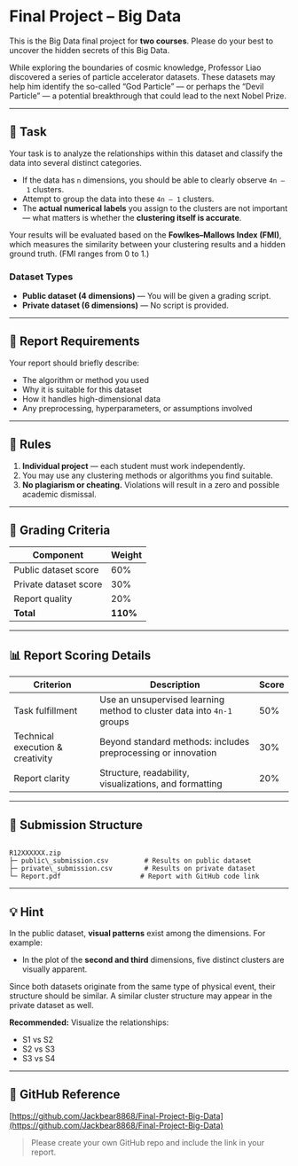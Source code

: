 # Final Project – Big Data

This is the Big Data final project for **two courses**. Please do your best to uncover the hidden secrets of this Big Data.

While exploring the boundaries of cosmic knowledge, Professor Liao discovered a series of particle accelerator datasets. These datasets may help him identify the so-called “God Particle” — or perhaps the “Devil Particle” — a potential breakthrough that could lead to the next Nobel Prize.

---

## 🧠 Task

Your task is to analyze the relationships within this dataset and classify the data into several distinct categories.

- If the data has `n` dimensions, you should be able to clearly observe `4n – 1` clusters.
- Attempt to group the data into these `4n – 1` clusters.
- The **actual numerical labels** you assign to the clusters are not important — what matters is whether the **clustering itself is accurate**.

Your results will be evaluated based on the **Fowlkes–Mallows Index (FMI)**, which measures the similarity between your clustering results and a hidden ground truth. (FMI ranges from 0 to 1.)

### Dataset Types

- **Public dataset (4 dimensions)** — You will be given a grading script.
- **Private dataset (6 dimensions)** — No script is provided.

---

## 📝 Report Requirements

Your report should briefly describe:

- The algorithm or method you used
- Why it is suitable for this dataset
- How it handles high-dimensional data
- Any preprocessing, hyperparameters, or assumptions involved

---

## 📜 Rules

1. **Individual project** — each student must work independently.
2. You may use any clustering methods or algorithms you find suitable.
3. **No plagiarism or cheating.** Violations will result in a zero and possible academic dismissal.

---

## 🎯 Grading Criteria

| Component                 | Weight |
|--------------------------|--------|
| Public dataset score     | 60%    |
| Private dataset score    | 30%    |
| Report quality           | 20%    |
| **Total**                | **110%** |

---

## 📊 Report Scoring Details

| Criterion                   | Description                                                                 | Score |
|----------------------------|-----------------------------------------------------------------------------|-------|
| Task fulfillment           | Use an unsupervised learning method to cluster data into `4n-1` groups      | 50%   |
| Technical execution & creativity | Beyond standard methods: includes preprocessing or innovation               | 30%   |
| Report clarity             | Structure, readability, visualizations, and formatting                      | 20%   |

---

## 📂 Submission Structure

```

R12XXXXXX.zip
├─ public\_submission.csv         # Results on public dataset
├─ private\_submission.csv        # Results on private dataset
└─ Report.pdf                    # Report with GitHub code link

```

---

## 💡 Hint

In the public dataset, **visual patterns** exist among the dimensions. For example:

- In the plot of the **second and third** dimensions, five distinct clusters are visually apparent.

Since both datasets originate from the same type of physical event, their structure should be similar. A similar cluster structure may appear in the private dataset as well.

**Recommended:** Visualize the relationships:

- S1 vs S2
- S2 vs S3
- S3 vs S4

---

## 🔗 GitHub Reference

[https://github.com/Jackbear8868/Final-Project-Big-Data](https://github.com/Jackbear8868/Final-Project-Big-Data)

> Please create your own GitHub repo and include the link in your report.



